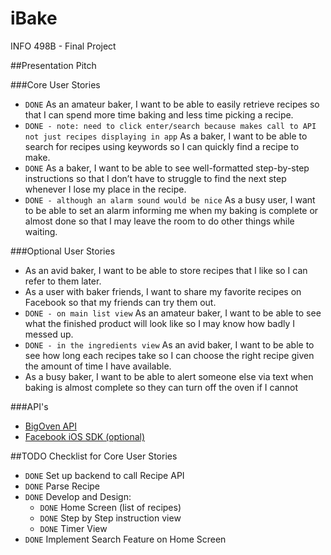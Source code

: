 # iBake
INFO 498B - Final Project

##Presentation Pitch

###Core User Stories
* `DONE` As an amateur baker, I want to be able to easily retrieve recipes so that I can spend more time baking and less time picking a recipe.
* `DONE - note: need to click enter/search because makes call to API not just recipes displaying in app` As a baker, I want to be able to search for recipes using keywords so I can quickly find a recipe to make.
* `DONE` As a baker, I want to be able to see well-formatted step-by-step instructions so that I don’t have to struggle to find the next step whenever I lose my place in the recipe.
* `DONE - although an alarm sound would be nice` As a busy user, I want to be able to set an alarm informing me when my baking is complete or almost done so that I may leave the room to do other things while waiting.


###Optional User Stories
* As an avid baker, I want to be able to store recipes that I like so I can refer to them later.
* As a user with baker friends, I want to share my favorite recipes on Facebook so that my friends can try them out.
* `DONE - on main list view` As an amateur baker, I want to be able to see what the finished product will look like so I may know how badly I messed up.
* `DONE - in the ingredients view` As an avid baker, I want to be able to see how long each recipes take so I can choose the right recipe given the amount of time I have available.
* As a busy baker, I want to be able to alert someone else via text when baking is almost complete so they can turn off the oven if I cannot

###API's
* [BigOven API](http://api2.bigoven.com/swagger/ui/index)
* [Facebook iOS SDK (optional)](https://developers.facebook.com/docs/ios)


##TODO Checklist for Core User Stories
* `DONE` Set up backend to call Recipe API
* `DONE` Parse Recipe
* `DONE` Develop and Design:
  * `DONE` Home Screen (list of recipes)
  * `DONE` Step by Step instruction view
  * `DONE` Timer View 
* `DONE` Implement Search Feature on Home Screen

